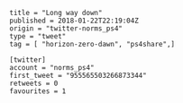 ```
title = "Long way down"
published = 2018-01-22T22:19:04Z
origin = "twitter-norms_ps4"
type = "tweet"
tag = [ "horizon-zero-dawn", "ps4share",]

[twitter]
account = "norms_ps4"
first_tweet = "955565503266873344"
retweets = 0
favourites = 1
```

<p class='image'><img src='https://mnf.m17s.net/2018/01/22/DULZwcQXUAULkkE.jpg' alt=''></p>

